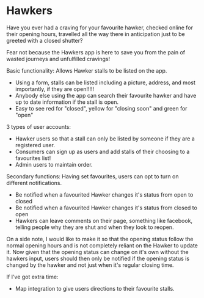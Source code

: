 # Hawkers

Have you ever had a craving for your favourite hawker, checked online for their opening hours,
travelled all the way there in anticipation just to be greeted with a closed shutter?

Fear not because the Hawkers app is here to save you from the pain of wasted journeys and unfulfilled cravings!


Basic functionality:
Allows Hawker stalls to be listed on the app.
- Using a form, stalls can be listed including a picture, address, and most importantly, if they are open!!!!!
- Anybody else using the app can search their favourite hawker and have up to date information if the stall is open.
- Easy to see red for "closed", yellow for "closing soon" and green for "open"


3 types of user accounts:
- Hawker users so that a stall can only be listed by someone if they are a registered user.
- Consumers can sign up as users and add stalls of their choosing to a favourites list!
- Admin users to maintain order.


Secondary functions:
Having set favourites, users can opt to turn on different notifications.
- Be notified when a favourited Hawker changes it's status from open to closed
- Be notified when a favourited Hawker changes it's status from closed to open
- Hawkers can leave comments on their page, something like facebook, telling people why they are shut and when they look to reopen.

On a side note, I would like to make it so that the opening status follow the normal opening hours and is not completely reliant on 
the Hawker to update it. 
Now given that the opening status can change on it's own without the hawkers input, users should then only be notified if the opening status is changed by the hawker and not just when it's regular closing time.

If I've got extra time:
- Map integration to give users directions to their favourite stalls.